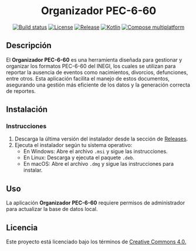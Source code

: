 <h1 align="center">Organizador PEC-6-60</h1>

<p align="center">
    <a href="https://github.com/eduardoleolim/organizador-pec-6-60/actions/workflows/ci.yaml"><img src="https://github.com/eduardoleolim/organizador-pec-6-60/actions/workflows/ci.yaml/badge.svg" alt="Build status"/></a>
    <a href="https://github.com/eduardoleolim/organizador-pec-6-60/blob/main/LICENSE.txt"><img src="https://img.shields.io/github/license/eduardoleolim/organizador-pec-6-60" alt="License"/></a>
    <a href="https://github.com/eduardoleolim/organizador-pec-6-60/releases/latest"><img src="https://img.shields.io/github/v/release/eduardoleolim/organizador-pec-6-60?color=brightgreen&label=latest%20release" alt="Release"></a>
    <a href="https://kotlinlang.org/"><img src="https://img.shields.io/badge/-Kotlin_2.0.20-7F52FF?style=flat&logo=Kotlin&logoColor=white" alt="Kotlin"></a>
    <a href="https://www.jetbrains.com/lp/compose-multiplatform/"><img src="https://img.shields.io/badge/Compose%20Multiplatform-1.7.0 beta02-brightgreen?style=flat&logo=Jetpack-Compose&logoColor=white" alt="Compose multiplatform"></a>
</p>

## Descripción

El **Organizador PEC-6-60** es una herramienta diseñada para gestionar y organizar los formatos PEC-6-60 del INEGI, los
cuales se utilizan para reportar la ausencia de eventos como nacimientos, divorcios, defunciones, entre otros. Esta
aplicación facilita el manejo de estos documentos, asegurando una gestión más eficiente de los datos y la generación
correcta de reportes.

## Instalación

### Instrucciones

1. Descarga la última versión del instalador desde la sección
   de [Releases](https://github.com/eduardoleolim/organizador-pec-6-60/releases/latest).
2. Ejecuta el instalador según tu sistema operativo:
    - En Windows: Abre el archivo `.msi` y sigue las instrucciones.
    - En Linux: Descarga y ejecuta el paquete `.deb`.
    - En macOS: Abre el archivo `.dmg` y sigue las instrucciones para instalar.

## Uso

La aplicación **Organizador PEC-6-60** requiere permisos de administrador para actualizar la base de datos local.

## Licencia

Este proyecto está licenciado bajo los términos
de [Creative Commons 4.0.](https://github.com/eduardoleolim/organizador-pec-6-60/blob/main/LICENSE.txt)
